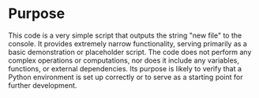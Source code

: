 # Purpose
This code is a very simple script that outputs the string "new file" to the console. It provides extremely narrow functionality, serving primarily as a basic demonstration or placeholder script. The code does not perform any complex operations or computations, nor does it include any variables, functions, or external dependencies. Its purpose is likely to verify that a Python environment is set up correctly or to serve as a starting point for further development.
